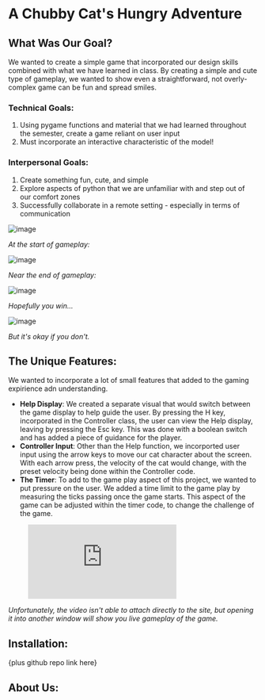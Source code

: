 #
#
# A Chubby Cat's Hungry Adventure

## What Was Our Goal?
We wanted to create a simple game that incorporated our design skills combined with what we have learned in class. By creating a simple and cute type of gameplay, we wanted to show even a straightforward, not overly-complex game can be fun and spread smiles.

### Technical Goals:
1. Using pygame functions and material that we had learned throughout the semester, create a game reliant on user input
2. Must incorporate an interactive characteristic of the model!

### Interpersonal Goals:
1. Create something fun, cute, and simple
2. Explore aspects of python that we are unfamiliar with and step out of our comfort zones
3. Successfully collaborate in a remote setting - especially in terms of communication

![image](https://drive.google.com/uc?export=view&id=1wYXIG-SPNZAbNIImqOfeDbsfqWUm_EU6)

*At the start of gameplay:*

![image](https://drive.google.com/uc?export=view&id=1VSuAVc0k0ZtXJV5413zp_YP-L2WgBDPF)

*Near the end of gameplay:*

![image](https://drive.google.com/uc?export=view&id=1Xss0wi1UCGDNKC3UwMgfxlPt-OkJ-Bvm)

*Hopefully you win...*

![image](https://drive.google.com/uc?export=view&id=1CuyDsXaDHj0VPLDMZwPVc7SxgniVY9dl)

*But it's okay if you don't.*

## The Unique Features:
We wanted to incorporate a lot of small features that added to the gaming expirience adn understanding.
- **Help Display**: We created a separate visual that would switch between the game display to help guide the user. By pressing the H key, incorporated in the Controller class, the user can view the Help display, leaving by pressing the Esc key. This was done with a boolean switch and has added a piece of guidance for the player.
- **Controller Input**: Other than the Help function, we incorported user input using the arrow keys to move our cat character about the screen. With each arrow press, the velocity of the cat would change, with the preset velocity being done within the Controller code.
- **The Timer**: To add to the game play aspect of this project, we wanted to put pressure on the user. We added a time limit to the game play by measuring the ticks passing once the game starts. This aspect of the game can be adjusted within the timer code, to change the challenge of the game. 

<figure class="video_container">
  <iframe src="https://www.youtube.com/watch?v=DTMZAqHusDY" frameborder="0" allowfullscreen="true"> </iframe>
</figure>

*Unfortunately, the video isn't able to attach directly to the site, but opening it into another window will show you live gameplay of the game.*

## Installation:
{plus github repo link here}

## About Us:

